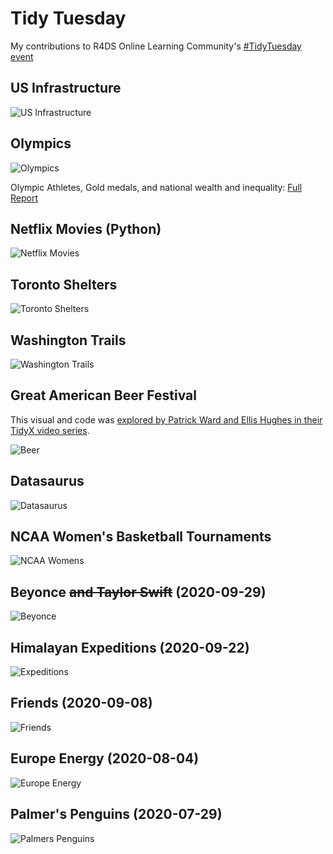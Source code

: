 # Tidy Tuesday

My contributions to R4DS Online Learning Community's [#TidyTuesday event](https://github.com/rfordatascience/tidytuesday)

## US Infrastructure

![US Infrastructure](https://github.com/bamattre/tidytuesday/blob/master/images/2021-08-13_infrastructure.png)

## Olympics

![Olympics](https://github.com/bamattre/tidytuesday/blob/master/images/tidytuesday_2021-07-27_olympics_athletes_wealth.png)

Olympic Athletes, Gold medals, and national wealth and inequality: [Full Report](https://htmlpreview.github.io/?https://github.com/bamattre/tidytuesday/blob/master/images/tidytuesday_2021-07-27_olympics.html)

## Netflix Movies (Python)

![Netflix Movies](https://github.com/bamattre/tidytuesday/blob/master/images/2021-04-20%20netflix%20movies.png)

## Toronto Shelters

![Toronto Shelters](https://github.com/bamattre/tidytuesday/blob/master/images/2020-12-01%20toronto%20shelters.png)

## Washington Trails

![Washington Trails](https://github.com/bamattre/tidytuesday/blob/master/images/2020-11-24%20washington%20trails.png)

## Great American Beer Festival

This visual and code was [explored by Patrick Ward and Ellis Hughes in their TidyX video series](https://www.youtube.com/watch?v=j0gj438orbs).

![Beer](https://github.com/bamattre/tidytuesday/blob/master/images/2020-10-20%20beer.png)

## Datasaurus

![Datasaurus](https://github.com/bamattre/tidytuesday/blob/master/images/2020-10-13%20datasaurus.gif)

## NCAA Women's Basketball Tournaments

![NCAA Womens](https://github.com/bamattre/tidytuesday/blob/master/images/2020-10-06%20ncaa%20womens%20basketball.png)

## Beyonce ~~and Taylor Swift~~ (2020-09-29)

![Beyonce](https://github.com/bamattre/tidytuesday/blob/master/images/2020-09-29%20beyonce.png)

## Himalayan Expeditions (2020-09-22)

![Expeditions](https://github.com/bamattre/tidytuesday/blob/master/images/2020-09-22_himalayan_exp_v2.png)

## Friends (2020-09-08)

![Friends](https://github.com/bamattre/tidytuesday/blob/master/images/2020-09-08%20Friends.png)

## Europe Energy (2020-08-04)

![Europe Energy](https://github.com/bamattre/tidytuesday/blob/master/images/2020-08-04%20European%20Energy%20Production.gif)

## Palmer's Penguins (2020-07-29)

![Palmers Penguins](https://github.com/bamattre/tidytuesday/blob/master/images/2020-07-29_palmer_penguins.png)
